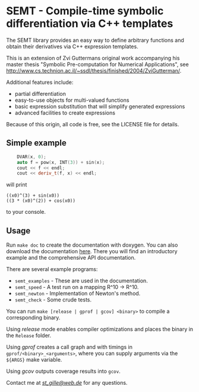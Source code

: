  SEMT - Compile-time symbolic differentiation via C++ templates
============================================================================

The SEMT library provides an easy way to define arbitrary functions
and obtain their derivatives via C++ expression templates.

This is an extension of Zvi Guttermans original work
accompanying his master thesis
"Symbolic Pre-computation for Numerical Applications",
see http://www.cs.technion.ac.il/~ssdl/thesis/finished/2004/ZviGutterman/.

Additional features include:
* partial differentiation
* easy-to-use objects for multi-valued functions
* basic expression substitution that will simplify generated expressions
* advanced facilities to create expressions

Because of this origin, all code is free, see the LICENSE
file for details.

Simple example
----------------

```C++
    DVAR(x, 0);
    auto f = pow(x, INT(3)) + sin(x);
    cout << f << endl;
    cout << deriv_t(f, x) << endl;
```
will print

    ((x0)^(3) + sin(x0))
    ((3 * (x0)^(2)) + cos(x0))

to your console.

Usage
---------
Run `make doc` to create the documentation with doxygen.
You can also download the documentation [here](https://github.com/downloads/st-gille/semt/semt-0-3-doc.tar.gz).
There you will find an introductory example and the comprehensive API documentation.

There are several example programs:

* `semt_examples` - These are used in the documentation.
* `semt_speed` - A test run on a mapping R^10 -> R^10.
* `semt_newton` - Implementation of Newton's method.
* `semt_check` - Some crude tests.

You can run
    `make [release | gprof | gcov] <binary>`
to compile a corresponding binary.

Using *release* mode enables compiler optimizations and places the binary in the `Release` folder.

Using *gprof* creates a call graph and with timings in `gprof/<binary>_<arguments>`, where you can supply arguments via the `${ARGS}` make variable.

Using *gcov* outputs coverage results into `gcov`.

Contact me at *st_gille@web.de* for any questions.
